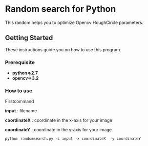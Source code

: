 # Random search for Python

This random helps you to optimize Opencv HoughCircle parameters.

## Getting Started

These instructions guide you on how to use this program.

### Prerequisite

- **python=>2.7**
- **opencv=>3.2**

### How to use

Firstcommand

**input** : filename

**coordinateX** : coordinate in the x-axis for your image

**coordinateY** : coordinate in the y-axis for your image
```
python randomsearch.py -i input -x coordinateX  -y coordinateY
```

